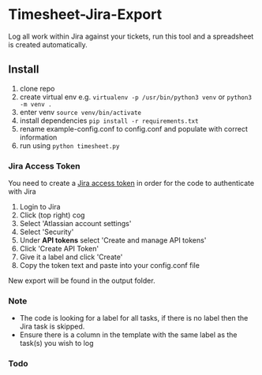 # Timesheet-Jira-Export

Log all work within Jira against your tickets, run this tool and a spreadsheet is created automatically.


## Install

 1. clone repo
 2. create virtual env e.g. 
	 `virtualenv -p /usr/bin/python3 venv` or `python3 -m venv .`
 3. enter venv 
	 `source venv/bin/activate`
 4. install dependencies 
	 `pip install -r requirements.txt`
 5. rename example-config.conf to config.conf and populate with correct information
 6. run using 
	 `python timesheet.py`

### Jira Access Token
You need to create a [Jira access token](https://id.atlassian.com/manage-profile/security/api-tokens) in order for the code to authenticate with Jira

 1. Login to Jira
 2. Click (top right) cog
 3. Select 'Atlassian account settings'
 4. Select 'Security'
 5. Under **API tokens** select 'Create and manage API tokens'
 6. Click 'Create API Token'
 7. Give it a label and click 'Create'
 8. Copy the token text and paste into your config.conf file

New export will be found in the output folder.

### Note

 - The code is looking for a label for all tasks, if there is no label then the Jira task is skipped.
 - Ensure there is a column in the template with the same label as the task(s) you wish to log


### Todo
